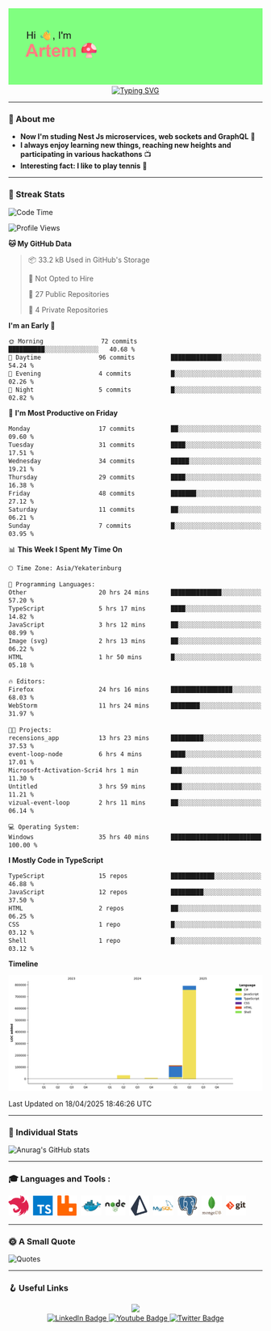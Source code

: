 <div id="header" align="center">
  <img src="https://github.com/CurlyBattery/CurlyBattery/blob/master/header.png?raw=true" alt="альтернативный текст">
  <a href="https://git.io/typing-svg"><img src="https://readme-typing-svg.demolab.com?font=Fira+Code&pause=1000&color=2BF777&width=435&lines=I've+been+doing+backend+programming+;on+Nest+JS+for+13+months+now" alt="Typing SVG" /></a>
</div>

---

### :otter: About me 
- __Now I'm studing Nest Js microservices, web sockets and GraphQL__ 🧩
- __I always enjoy learning new things, reaching new heights and participating in various hackathons__ 📺
- __Interesting fact: I like to play tennis__ 🏓

---

### :monorail: Streak Stats 

<!--START_SECTION:waka-->
![Code Time](http://img.shields.io/badge/Code%20Time-676%20hrs%206%20mins-blue)

![Profile Views](http://img.shields.io/badge/Profile%20Views-0-blue)

**🐱 My GitHub Data** 

> 📦 33.2 kB Used in GitHub's Storage 
 > 
> 🚫 Not Opted to Hire
 > 
> 📜 27 Public Repositories 
 > 
> 🔑 4 Private Repositories 
 > 
**I'm an Early 🐤** 

```text
🌞 Morning                72 commits          ██████████░░░░░░░░░░░░░░░   40.68 % 
🌆 Daytime                96 commits          ██████████████░░░░░░░░░░░   54.24 % 
🌃 Evening                4 commits           █░░░░░░░░░░░░░░░░░░░░░░░░   02.26 % 
🌙 Night                  5 commits           █░░░░░░░░░░░░░░░░░░░░░░░░   02.82 % 
```
📅 **I'm Most Productive on Friday** 

```text
Monday                   17 commits          ██░░░░░░░░░░░░░░░░░░░░░░░   09.60 % 
Tuesday                  31 commits          ████░░░░░░░░░░░░░░░░░░░░░   17.51 % 
Wednesday                34 commits          █████░░░░░░░░░░░░░░░░░░░░   19.21 % 
Thursday                 29 commits          ████░░░░░░░░░░░░░░░░░░░░░   16.38 % 
Friday                   48 commits          ███████░░░░░░░░░░░░░░░░░░   27.12 % 
Saturday                 11 commits          ██░░░░░░░░░░░░░░░░░░░░░░░   06.21 % 
Sunday                   7 commits           █░░░░░░░░░░░░░░░░░░░░░░░░   03.95 % 
```


📊 **This Week I Spent My Time On** 

```text
🕑︎ Time Zone: Asia/Yekaterinburg

💬 Programming Languages: 
Other                    20 hrs 24 mins      ██████████████░░░░░░░░░░░   57.20 % 
TypeScript               5 hrs 17 mins       ████░░░░░░░░░░░░░░░░░░░░░   14.82 % 
JavaScript               3 hrs 12 mins       ██░░░░░░░░░░░░░░░░░░░░░░░   08.99 % 
Image (svg)              2 hrs 13 mins       ██░░░░░░░░░░░░░░░░░░░░░░░   06.22 % 
HTML                     1 hr 50 mins        █░░░░░░░░░░░░░░░░░░░░░░░░   05.18 % 

🔥 Editors: 
Firefox                  24 hrs 16 mins      █████████████████░░░░░░░░   68.03 % 
WebStorm                 11 hrs 24 mins      ████████░░░░░░░░░░░░░░░░░   31.97 % 

🐱‍💻 Projects: 
recensions_app           13 hrs 23 mins      █████████░░░░░░░░░░░░░░░░   37.53 % 
event-loop-node          6 hrs 4 mins        ████░░░░░░░░░░░░░░░░░░░░░   17.01 % 
Microsoft-Activation-Scri4 hrs 1 min         ███░░░░░░░░░░░░░░░░░░░░░░   11.30 % 
Untitled                 3 hrs 59 mins       ███░░░░░░░░░░░░░░░░░░░░░░   11.21 % 
vizual-event-loop        2 hrs 11 mins       ██░░░░░░░░░░░░░░░░░░░░░░░   06.14 % 

💻 Operating System: 
Windows                  35 hrs 40 mins      █████████████████████████   100.00 % 
```

**I Mostly Code in TypeScript** 

```text
TypeScript               15 repos            ████████████░░░░░░░░░░░░░   46.88 % 
JavaScript               12 repos            █████████░░░░░░░░░░░░░░░░   37.50 % 
HTML                     2 repos             ██░░░░░░░░░░░░░░░░░░░░░░░   06.25 % 
CSS                      1 repo              █░░░░░░░░░░░░░░░░░░░░░░░░   03.12 % 
Shell                    1 repo              █░░░░░░░░░░░░░░░░░░░░░░░░   03.12 % 
```



**Timeline**

![Lines of Code chart](https://raw.githubusercontent.com/CurlyBattery/CurlyBattery/master/assets/bar_graph.png)


 Last Updated on 18/04/2025 18:46:26 UTC
<!--END_SECTION:waka-->

---

### :slot_machine: Individual Stats 
![Anurag's GitHub stats](https://github-readme-stats.vercel.app/api?username=CurlyBattery&hide=contribs,prs&theme=dracula)

---

### :mortar_board: Languages and Tools :
<div>
  <img src="https://github.com/devicons/devicon/blob/master/icons/nestjs/nestjs-original.svg" title="Nest" alt="Nest" width="40" height="40"/>&nbsp;
  <img src="https://github.com/devicons/devicon/blob/master/icons/typescript/typescript-plain.svg" title="TypeScript" alt="TypeScript" width="40" height="40"/>&nbsp;
  <img src="https://github.com/devicons/devicon/blob/master/icons/rabbitmq/rabbitmq-original.svg" title="Rabbit" alt="RabbitMQ" width="40" height="40"/>&nbsp;
  <img src="https://github.com/devicons/devicon/blob/master/icons/docker/docker-original.svg" title="Docker" alt="Docker" width="40" height="40"/>&nbsp;
  <img src="https://github.com/devicons/devicon/blob/master/icons/nodejs/nodejs-original-wordmark.svg" title="NodeJS" alt="NodeJS" width="40" height="40"/>&nbsp;
  <img src="https://github.com/devicons/devicon/blob/master/icons/prisma/prisma-original.svg" title="Prisma"  alt="Prisma" width="40" height="40"/>&nbsp;
  <img src="https://github.com/devicons/devicon/blob/master/icons/mysql/mysql-original-wordmark.svg" title="MySQL"  alt="MySQL" width="40" height="40"/>&nbsp;
  <img src="https://github.com/devicons/devicon/blob/master/icons/postgresql/postgresql-original.svg" title="PostgreSQL"  alt="PostgreSQL" width="40" height="40"/>&nbsp;
  <img src="https://github.com/devicons/devicon/blob/master/icons/mongodb/mongodb-original-wordmark.svg" title="MongoDB" alt="MongoDB" width="40" height="40"/>&nbsp;
  <img src="https://github.com/devicons/devicon/blob/master/icons/git/git-original-wordmark.svg" title="Git" **alt="Git" width="40" height="40"/>
</div>

---

### :sun_with_face: A Small Quote
![Quotes](https://quotes-github-readme.vercel.app/api?type=horizontal&theme=dark)

---

### :hook: Useful Links 
<div align="center">
  <img src="https://media2.giphy.com/media/v1.Y2lkPTc5MGI3NjExdG1qb3M0MHpyZmczeDJoZzR4Z2lvcXBydDhpejNpb3Zoc2NoM2lnaCZlcD12MV9pbnRlcm5hbF9naWZfYnlfaWQmY3Q9Zw/FXynzLoP14IHsnfGmO/giphy.gif" height="300">
  
  <div id="badges">
  <a href="your-linkedin-URL">
    <img src="https://img.shields.io/badge/LinkedIn-blue?style=for-the-badge&logo=linkedin&logoColor=white" alt="LinkedIn Badge"/>
  </a>
  <a href="your-youtube-URL">
    <img src="https://img.shields.io/badge/YouTube-red?style=for-the-badge&logo=youtube&logoColor=white" alt="Youtube Badge"/>
  </a>
  <a href="your-twitter-URL">
    <img src="https://img.shields.io/badge/Twitter-blue?style=for-the-badge&logo=twitter&logoColor=white" alt="Twitter Badge"/>
  </a>
